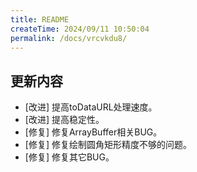 ```yaml
---
title: README
createTime: 2024/09/11 10:50:04
permalink: /docs/vrcvkdu8/
---
```

## 更新内容

* [改进] 提高toDataURL处理速度。
* [改进] 提高稳定性。
* [修复] 修复ArrayBuffer相关BUG。
* [修复] 修复绘制圆角矩形精度不够的问题。
* [修复] 修复其它BUG。